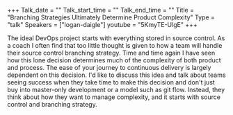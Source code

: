 +++
Talk_date = ""
Talk_start_time = ""
Talk_end_time = ""
Title = "Branching Strategies Ultimately Determine Product Complexity"
Type = "talk"
Speakers = ["logan-daigle"]
youtube = "5KmyTE-UlgE"
+++

The ideal DevOps project starts with everything stored in source control. As a coach I often find that too little thought is given to how a team will handle their source control branching strategy. Time and time again I have seen how this lone decision determines much of the complexity of both product and process. The ease of your journey to continuous delivery is largely dependent on this decision. I'd like to discuss this idea and talk about teams seeing success when they take time to make this decision and don't just buy into master-only development or a model such as git flow. Instead, they think about how they want to manage complexity, and it starts with source control and branching strategy.
